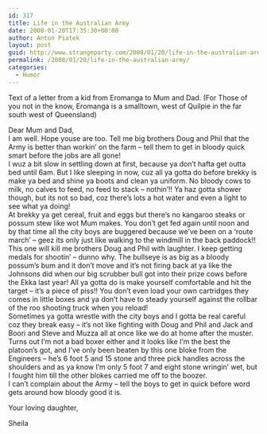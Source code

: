 ```yaml
---
id: 317
title: Life in the Australian Army
date: 2008-01-20T17:35:30+00:00
author: Anton Piatek
layout: post
guid: http://www.strangeparty.com/2008/01/20/life-in-the-australian-army/
permalink: /2008/01/20/life-in-the-australian-army/
categories:
  - Humor
---
```

Text of a letter from a kid from Eromanga to Mum and Dad. (For Those of you not in the know, Eromanga is a smalltown, west of Quilpie in the far south west of Queensland)

Dear Mum and Dad,  
I am well. Hope youse are too. Tell me big brothers Doug and Phil that the Army is better than workin&#8217; on the farm &#8211; tell them to get in bloody quick smart before the jobs are all gone!  
I wuz a bit slow in settling down at first, because ya don&#8217;t hafta get outta bed until 6am. But I like sleeping in now, cuz all ya gotta do before brekky is make ya bed and shine ya boots and clean ya uniform. No bloody cows to milk, no calves to feed, no feed to stack &#8211; nothin&#8217;!! Ya haz gotta shower though, but its not so bad, coz there&#8217;s lots a hot water and even a light to see what ya doing!  
At brekky ya get cereal, fruit and eggs but there&#8217;s no kangaroo steaks or possum stew like wot Mum makes. You don&#8217;t get fed again until noon and by that time all the city boys are buggered because we&#8217;ve been on a &#8216;route march&#8217; &#8211; geez its only just like walking to the windmill in the back paddock!!  
This one will kill me brothers Doug and Phil with laughter. I keep getting medals for shootin&#8217; &#8211; dunno why. The bullseye is as big as a bloody possum&#8217;s bum and it don&#8217;t move and it&#8217;s not firing back at ya like the Johnsons did when our big scrubber bull got into their prize cows before the Ekka last year! All ya gotta do is make yourself comfortable and hit the target &#8211; it&#8217;s a piece of piss!! You don&#8217;t even load your own cartridges they comes in little boxes and ya don&#8217;t have to steady yourself against the rollbar of the roo shooting truck when you reload!  
Sometimes ya gotta wrestle with the city boys and I gotta be real careful coz they break easy &#8211; it&#8217;s not like fighting with Doug and Phil and Jack and Boori and Steve and Muzza all at once like we do at home after the muster.  
Turns out I&#8217;m not a bad boxer either and it looks like I&#8217;m the best the platoon&#8217;s got, and I&#8217;ve only been beaten by this one bloke from the Engineers &#8211; he&#8217;s 6 foot 5 and 15 stone and three pick handles across the shoulders and as ya know I&#8217;m only 5 foot 7 and eight stone wringin&#8217; wet, but I fought him till the other blokes carried me off to the boozer.  
I can&#8217;t complain about the Army &#8211; tell the boys to get in quick before word gets around how bloody good it is.

Your loving daughter,

Sheila